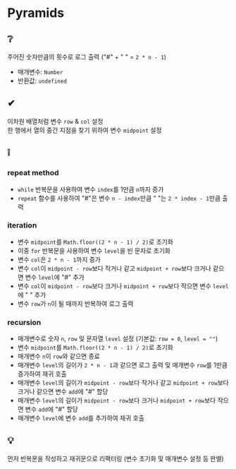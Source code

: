 # Pyramids

## ❔
주어진 숫자만큼의 횟수로 로그 출력 ("#" + " " = `2 * n - 1`)
- 매개변수: `Number`
- 반환값: `undefined`

## ✔
이차원 배열처럼 변수 `row` & `col` 설정  
한 행에서 열의 중간 지점을 찾기 위하여 변수 `midpoint` 설정

## ❕
### repeat method
- `while` 반복문을 사용하여 변수 `index`를 1만큼 `n`까지 증가
- `repeat` 함수를 사용하여 "#"은 변수 `n - index`만큼 " "는 `2 * index - 1`만큼 출력

### iteration
- 변수 `midpoint`를 `Math.floor((2 * n - 1) / 2)`로 초기화
- 이중 `for` 반복문을 사용하여 변수 `level`을 빈 문자로 초기화
- 변수 `col`은 `2 * n - 1`까지 증가
- 변수 `col`이 `midpoint - row`보다 작거나 같고 `midpoint + row`보다 크거나 같으면 변수 `level`에 "#" 추가
- 변수 `col`이 `midpoint - row`보다 크거나 `midpoint + row`보다 작으면 변수 `level`에 " " 추가
- 변수 `row`가 `n`이 될 때까지 반복하여 로그 출력

### recursion
- 매개변수로 숫자 `n`, `row` 및 문자열 `level` 설정 (기본값: `row = 0`, `level = ""`)
- 변수 `midpoint`를 `Math.floor((2 * n - 1) / 2)`로 초기화
- 매개변수 `n`이 `row`와 같으면 종료
- 매개변수 `level`의 길이가 `2 * n - 1`과 같으면 로그 출력 및 매개변수 `row`를 1만큼 증가하여 재귀 호출
- 매개변수 `level`의 길이가 `midpoint - row`보다 작거나 같고 `midpoint + row`보다 크거나 같으면 변수 `add`에 "#" 할당
- 매개변수 `level`의 길이가 `midpoint - row`보다 크거나 `midpoint + row`보다 작으면 변수 `add`에 "#" 할당
- 매개변수 `level`에 변수 `add`를 추가하여 재귀 호출

## 💡
먼저 반복문을 작성하고 재귀문으로 리팩터링 (변수 초기화 및 매개변수 설정 등 판별)
